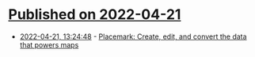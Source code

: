 # [Published on 2022-04-21](index.md)

* [2022-04-21, 13:24:48](https://news.ycombinator.com/item?id=31109059) - [Placemark: Create, edit, and convert the data that powers maps](https://www.placemark.io/)

